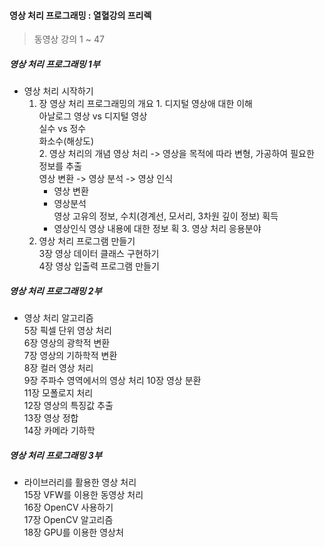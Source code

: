 #### 영상 처리 프로그래밍 : 열혈강의 프리렉

> 동영상 강의 1 ~ 47

##### 영상 처리 프로그래밍 1부
* 영상 처리 시작하기
    1. 장 영상 처리 프로그래밍의 개요
      1. 디지털 영상애 대한 이해  
      아날로그 영상 vs 디지털 영상  
      실수 vs 정수  
      화소수(해상도)          
      2. 영상 처리의 개념
      영상 처리 -> 영상을 목적에 따라 변형, 가공하여 필요한 정보를 추출  
      영상 변환 -> 영상 분석 -> 영상 인식
          * 영상 변환   
          * 영상분석  
          영상 고유의 정보, 수치(경계선, 모서리, 3차원 깊이 정보) 획득  
          * 영상인식 
          영상 내용에 대한 정보 획
      3. 영상 처리 응용분야  
    2. 영상 처리 프로그램 만들기  
    3장 영상 데이터 클래스 구현하기  
    4장 영상 입출력 프로그램 만들기

##### 영상 처리 프로그래밍 2부
* 영상 처리 알고리즘  
    5장 픽셀 단위 영상 처리  
    6장 영상의 광학적 변환  
    7장 영상의 기하학적 변환  
    8장 컬러 영상 처리  
    9장 주파수 영역에서의 영상 처리
    10장 영상 분환  
    11장 모폴로지 처리  
    12장 영상의 특징값 추출  
    13장 영상 정합  
    14장 카메라 기하학    
    
##### 영상 처리 프로그래밍 3부
* 라이브러리를 활용한 영상 처리   
    15장 VFW를 이용한 동영상 처리  
    16장 OpenCV 사용하기  
    17장 OpenCV 알고리즘  
    18장 GPU를 이용한 영상처       

